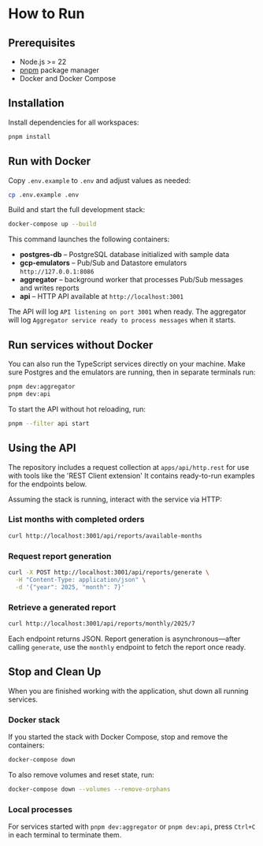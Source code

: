 # How to Run

## Prerequisites

- Node.js \>= 22
- [pnpm](https://pnpm.io/) package manager
- Docker and Docker Compose

## Installation

Install dependencies for all workspaces:

```bash
pnpm install
```

## Run with Docker

Copy `.env.example` to `.env` and adjust values as needed:

```bash
cp .env.example .env
```

Build and start the full development stack:

```bash
docker-compose up --build
```

This command launches the following containers:

- **postgres-db** – PostgreSQL database initialized with sample data
- **gcp-emulators** – Pub/Sub and Datastore emulators `http://127.0.0.1:8086`
- **aggregator** – background worker that processes Pub/Sub messages and writes reports
- **api** – HTTP API available at `http://localhost:3001`

The API will log `API listening on port 3001` when ready.
The aggregator will log `Aggregator service ready to process messages` when it starts.

## Run services without Docker

You can also run the TypeScript services directly on your machine. Make sure Postgres and the emulators are running, then in separate terminals run:

```bash
pnpm dev:aggregator
pnpm dev:api
```

To start the API without hot reloading, run:

```bash
pnpm --filter api start
```

## Using the API

The repository includes a request collection at `apps/api/http.rest` for use
with tools like the 'REST Client extension'
It contains ready-to-run examples for the endpoints below.

Assuming the stack is running, interact with the service via HTTP:

### List months with completed orders

```bash
curl http://localhost:3001/api/reports/available-months
```

### Request report generation

```bash
curl -X POST http://localhost:3001/api/reports/generate \
  -H "Content-Type: application/json" \
  -d '{"year": 2025, "month": 7}'
```

### Retrieve a generated report

```bash
curl http://localhost:3001/api/reports/monthly/2025/7
```

Each endpoint returns JSON. Report generation is asynchronous—after calling `generate`, use the `monthly` endpoint to fetch the report once ready.

## Stop and Clean Up

When you are finished working with the application, shut down all running services.

### Docker stack

If you started the stack with Docker Compose, stop and remove the containers:

```bash
docker-compose down
```

To also remove volumes and reset state, run:

```bash
docker-compose down --volumes --remove-orphans
```

### Local processes

For services started with `pnpm dev:aggregator` or `pnpm dev:api`, press `Ctrl+C` in each terminal to terminate them.
